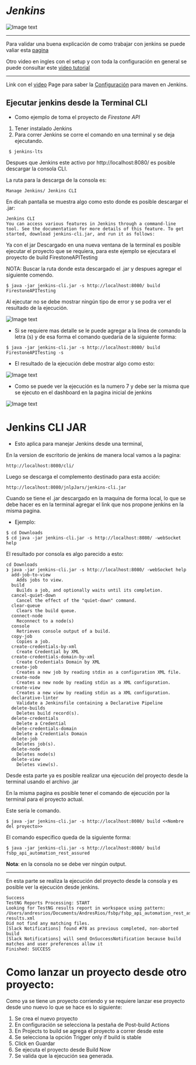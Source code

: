 # _Jenkins_

![Image text](https://github.com/andres4715-gif/importanDocuments/blob/master/imagenes/jenkins01-removebg-preview.png)

---

Para validar una buena explicación de como trabajar con jenkins se puede valiar esta [pagina](https://dmunozfer.es/tutorial-jenkins-2-configuracion-pipeline/)

Otro video en ingles con el setup y con toda la configuración en general se puede consultar este [video tutorial](https://www.youtube.com/watch?v=nCKxl7Q_20I&t=11s)

---

Link con el [video](https://www.youtube.com/watch?v=woMAXn4e8NA&t=1093s)
Page para saber la [Configuración](https://blog.kobiton.com/integrating-appium-tests-into-your-ci/cd-process-using-jenkins) para maven en Jenkins.

## Ejecutar jenkins desde la Terminal CLI

- Como ejemplo de toma el proyecto de _Firestone API_

1. Tener instalado Jenkins
2. Para correr Jenkins se corre el comando en una terminal y se deja ejecutando.

```shell
 $ jenkins-lts
```

Despues que Jenkins este activo por http://localhost:8080/
es posible descargar la consola CLI.

La ruta para la descarga de la consola es:

```text
Manage Jenkins/ Jenkins CLI
```

En dicah pantalla se muestra algo como esto donde es posible descargar el .jar:

```text
Jenkins CLI
You can access various features in Jenkins through a command-line tool. See the documentation for more details of this feature. To get started, download jenkins-cli.jar, and run it as follows:
```

Ya con el jar Descargado en una nueva ventana de la terminal es posible ejecutar el proyecto que se requiera, para este ejemplo se ejecutara el proyecto de build FirestoneAPITesting

NOTA: Buscar la ruta donde esta descargado el .jar y despues agregar el siguiente comendo.

```shell
$ java -jar jenkins-cli.jar -s http://localhost:8080/ build FirestoneAPITesting
```

Al ejecutar no se debe mostrar ningún tipo de error y se podra ver el resultado de la ejecución.

![Image text](https://github.com/andres4715-gif/importanDocuments/blob/master/imagenes/jenkins2.png)

- Si se requiere mas detalle se le puede agregar a la linea de comando la letra (s) y de esa forma el comando quedaria de la siguiente forma:

```shell
$ java -jar jenkins-cli.jar -s http://localhost:8080/ build FirestoneAPITesting -s
```

- El resultado de la ejecución debe mostrar algo como esto:

![Image text](https://github.com/andres4715-gif/importanDocuments/blob/master/imagenes/jenkins3.png)

- Como se puede ver la ejecución es la numero 7 y debe ser la misma que se ejecuto en el dashboard en la pagina inicial de jenkins

![Image text](https://github.com/andres4715-gif/importanDocuments/blob/master/imagenes/imagen%204.png)

# Jenkins CLI JAR

- Esto aplica para manejar Jenkins desde una terminal,

En la version de escritorio de jenkins de manera local vamos a la pagina:

```url
http://localhost:8080/cli/
```

Luego se descarga el complemento destinado para esta acción:

```url
http://localhost:8080/jnlpJars/jenkins-cli.jar
```

Cuando se tiene el .jar descargado en la maquina de forma local, lo que se debe hacer es en la terminal agregar el link que nos propone jenkins en la misma pagina.

- Ejemplo:

```shell
$ cd Downloads
$ cd java -jar jenkins-cli.jar -s http://localhost:8080/ -webSocket help
```

El resultado por consola es algo parecido a esto:

```shell
cd Downloads
❯ java -jar jenkins-cli.jar -s http://localhost:8080/ -webSocket help
  add-job-to-view
    Adds jobs to view.
  build
    Builds a job, and optionally waits until its completion.
  cancel-quiet-down
    Cancel the effect of the "quiet-down" command.
  clear-queue
    Clears the build queue.
  connect-node
    Reconnect to a node(s)
  console
    Retrieves console output of a build.
  copy-job
    Copies a job.
  create-credentials-by-xml
    Create Credential by XML
  create-credentials-domain-by-xml
    Create Credentials Domain by XML
  create-job
    Creates a new job by reading stdin as a configuration XML file.
  create-node
    Creates a new node by reading stdin as a XML configuration.
  create-view
    Creates a new view by reading stdin as a XML configuration.
  declarative-linter
    Validate a Jenkinsfile containing a Declarative Pipeline
  delete-builds
    Deletes build record(s).
  delete-credentials
    Delete a Credential
  delete-credentials-domain
    Delete a Credentials Domain
  delete-job
    Deletes job(s).
  delete-node
    Deletes node(s)
  delete-view
    Deletes view(s).

```

Desde esta parte ya es posible realizar una ejecución del proyecto desde la terminal usando el archivo .jar

En la misma pagina es posible tener el comando de ejecución por la terminal para el proyecto actual.

Este seria le comando.

```shell
$ java -jar jenkins-cli.jar -s http://localhost:8080/ build <<Nombre del proyecto>>
```

El comando especifico queda de la siguiente forma:

```shell
$ java -jar jenkins-cli.jar -s http://localhost:8080/ build fsbp_api_automation_rest_assured
```

**Nota**: en la consola no se debe ver ningún output.

---

En esta parte se realiza la ejecución del proyecto desde la consola y es posible ver la ejecución desde jenkins.

```text
Success
TestNG Reports Processing: START
Looking for TestNG results report in workspace using pattern: /Users/andresrios/Documents/AndresRios/fsbp/fsbp_api_automation_rest_assured/testng-results.xml
Did not find any matching files.
[Slack Notifications] found #78 as previous completed, non-aborted build
[Slack Notifications] will send OnSuccessNotification because build matches and user preferences allow it
Finished: SUCCESS
```

# Como lanzar un proyecto desde otro proyecto:

Como ya se tiene un proyecto corriendo y se requiere lanzar ese proyecto desde uno nuevo lo que se hace es lo siguiente:

1. Se crea el nuevo proyecto
2. En configuración se selecciona la pestaña de Post-build Actions
3. En Projects to build se agrega el proyecto a correr desde este
4. Se selecciona la opción Trigger only if build is stable
5. Click en Guardar
6. Se ejecuta el proyecto desde Build Now
7. Se valida que la ejecución sea generada.
